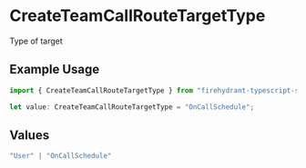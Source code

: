 # CreateTeamCallRouteTargetType

Type of target

## Example Usage

```typescript
import { CreateTeamCallRouteTargetType } from "firehydrant-typescript-sdk/models/components";

let value: CreateTeamCallRouteTargetType = "OnCallSchedule";
```

## Values

```typescript
"User" | "OnCallSchedule"
```